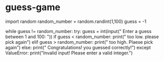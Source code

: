 # guess-game
import random
random_number = random.randint(1,100)
guess = -1

while guess != random_number:
    try:
        guess = int(input(" Enter a guess between 1 and 100: "))
        if  guess < random_number:
            print(" too low. please pick again")
        elif guess > random_number:
            print(" too high. Plaese pick again")
        else: 
            print(" Congratulations! you guessed correctly!")
    except ValueError:
         print("Invalid input! Please enter a valid integer.")
